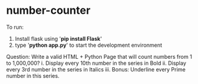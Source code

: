 # number-counter

To run:
1. Install flask using '**pip install Flask**'
2. type '**python app.py**' to start the development environment

Question: 
Write a valid HTML + Python Page that will count numbers from 1 to 1,000,000?
i.   Display every 10th number in the series in Bold
ii.  Display every 3rd number in the series in Italics
iii. Bonus: Underline every Prime number in this series.
